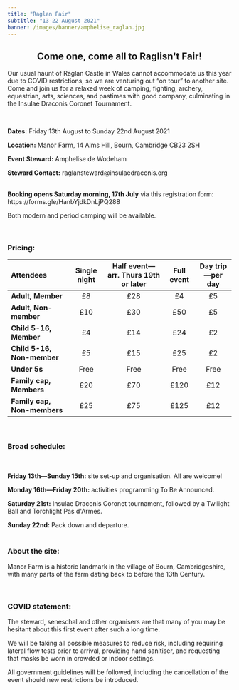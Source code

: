 ```yaml
---
title: "Raglan Fair"
subtitle: "13-22 August 2021"
banner: /images/banner/amphelise_raglan.jpg
---
```

<h2 style="text-align:center;">
Come one, come all to Raglisn't Fair!</h2> 

<p>Our usual haunt of Raglan Castle in Wales cannot accommodate us this year due to COVID restrictions, so we are venturing out “on tour” to another site. Come and join us for a relaxed week of camping, fighting, archery, equestrian, arts, sciences, and pastimes with good company, culminating in the Insulae Draconis Coronet Tournament.</p>
<br>
<p><b>Dates:</b> Friday 13th August to Sunday 22nd August 2021<br>
<p><b>Location:</b> Manor Farm, 14 Alms Hill, Bourn, Cambridge CB23 2SH<br>
<p><b>Event Steward:</b> Amphelise de Wodeham<br>
<p><b>Steward Contact:</b> raglansteward@insulaedraconis.org
<br>
<br>
<p><b>Booking opens Saturday morning, 17th July</b> via this registration form: https://forms.gle/HanbYjdkDnLjPQ288</p>
<p>Both modern and period camping will be available.</p>
<br>
<h3 style="text-align:left;">Pricing:</h3>

| Attendees | Single night | Half event—arr. Thurs 19th or later | Full event | Day trip—per day
| :------ | :------: | :------: | :------: | :------:
| **Adult, Member** | £8 | £28 | £4 | £5
| **Adult, Non-member** | £10 | £30 | £50 | £5
| **Child 5-16, Member** | £4 | £14 | £24 | £2
| **Child 5-16, Non-member** | £5 | £15 | £25 | £2
| **Under 5s** | Free | Free | Free | Free
| **Family cap, Members** | £20 | £70 | £120 | £12
| **Family cap, Non-members** | £25 | £75 | £125 | £12

<br>
<h3 style="text-align:left;">
Broad schedule:</h3>
<br>
<p><b>Friday 13th—Sunday 15th:</b> site set-up and organisation. All are welcome!<br>
<p><b>Monday 16th—Friday 20th:</b> activities programming To Be Announced.<br>
<p><b>Saturday 21st:</b> Insulae Draconis Coronet tournament, followed by a Twilight Ball and Torchlight Pas d'Armes.<br>
<p><b>Sunday 22nd:</b> Pack down and departure.
<br>
<br>
<h3 style="text-align:left;">
About the site:</h3>
<p>Manor Farm is a historic landmark in the village of Bourn, Cambridgeshire, with many parts of the farm dating back to before the 13th Century.</p>
<br>
<h3 style="text-align:left;">
COVID statement:</h3>
<p>The steward, seneschal and other organisers are that many of you may be hesitant about this first event after such a long time.</p>
<p>We will be taking all possible measures to reduce risk, including requiring lateral flow tests prior to arrival, providing hand sanitiser, and requesting that masks be worn in crowded or indoor settings.</p>
<p>All government guidelines will be followed, including the cancellation of the event should new restrictions be introduced.</p>
